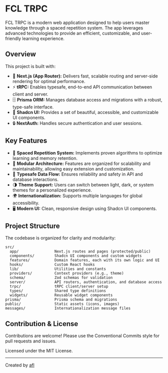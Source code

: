 # FCL TRPC

FCL TRPC is a modern web application designed to help users master knowledge through a spaced repetition system. The app leverages advanced technologies to provide an efficient, customizable, and user-friendly learning experience.

## Overview

This project is built with:

- 🚀 **Next.js (App Router):** Delivers fast, scalable routing and server-side rendering for optimal performance.
- ⚡ **tRPC:** Enables typesafe, end-to-end API communication between client and server.
- 🗄️ **Prisma ORM:** Manages database access and migrations with a robust, type-safe interface.
- 🎨 **Shadcn UI:** Provides a set of beautiful, accessible, and customizable UI components.
- 🔒 **NextAuth:** Handles secure authentication and user sessions.

## Key Features

- 🧠 **Spaced Repetition System:** Implements proven algorithms to optimize learning and memory retention.
- 🧩 **Modular Architecture:** Features are organized for scalability and maintainability, allowing easy extension and customization.
- 🔗 **Typesafe Data Flow:** Ensures reliability and safety in API and database interactions.
- 🌗 **Theme Support:** Users can switch between light, dark, or system themes for a personalized experience.
- 🌍 **Internationalization:** Supports multiple languages for global accessibility.
- 🖥️ **Modern UI:** Clean, responsive design using Shadcn UI components.

## Project Structure

The codebase is organized for clarity and modularity:

```
src/
  app/                Next.js routes and pages (protected/public)
  components/         Shadcn UI components and custom widgets
  features/           Domain features, each with its own logic and UI
  hooks/              Custom React hooks
  lib/                Utilities and constants
  providers/          Context providers (e.g., theme)
  schema/             Zod schemas for validation
  server/             API routers, authentication, and database access
  trpc/               tRPC client/server setup
  types/              Shared type definitions
  widgets/            Reusable widget components
prisma/               Prisma schema and migrations
public/               Static assets (icons, images)
messages/             Internationalization message files
```

## Contribution & License

Contributions are welcome! Please use the Conventional Commits style for pull requests and issues.

Licensed under the MIT License.

---

Created by [afl](https://github.com/alfeatingcats)
